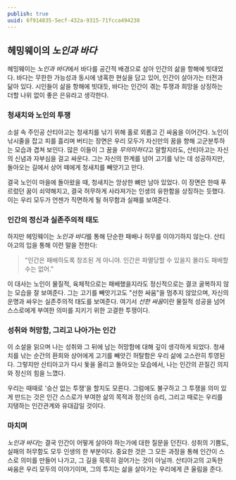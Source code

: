 ```yaml
---
publish: true
uuid: 6f914835-5ecf-432a-9315-71fcca494238
---
```


## 헤밍웨이의 *노인과 바다*

헤밍웨이는 *노인과 바다*에서 바다를 공간적 배경으로 삼아 인간의 삶을 항해에 빗대었다. 바다는 무한한 가능성과 동시에 냉혹한 현실을 담고 있어, 인간이 살아가는 터전과 닮아 있다. 시인들이 삶을 항해에 빗대듯, 바다는 인간이 겪는 투쟁과 희망을 상징하는 더할 나위 없이 좋은 은유라고 생각한다.

### 청새치와 노인의 투쟁

소설 속 주인공 산티아고는 청새치를 낚기 위해 홀로 외롭고 긴 싸움을 이어간다. 노인이 낚시줄을 잡고 피를 흘리며 버티는 장면은 우리 모두가 자신만의 꿈을 향해 고군분투하는 모습과 겹쳐 보인다. 많은 이들이 그 꿈을 *무의미하다*고 말할지라도, 산티아고는 자신의 신념과 자부심을 걸고 싸운다. 그는 자신의 한계를 넘어 고기를 낚는 데 성공하지만, 돌아오는 길에서 상어 떼에게 청새치를 빼앗기고 만다.

결국 노인이 마을에 돌아왔을 때, 청새치는 앙상한 뼈만 남아 있었다. 이 장면은 한때 푸르렀던 꿈이 쇠약해지고, 결국 허무하게 사라져가는 인생의 유한함을 상징하는 듯했다. 이는 우리 모두가 언젠가 직면하게 될 허무함과 실패를 보여준다.

### 인간의 정신과 실존주의적 태도

하지만 헤밍웨이는 *노인과 바다*를 통해 단순한 패배나 허무를 이야기하지 않는다. 산티아고의 입을 통해 이런 말을 전한다:

> "인간은 패배하도록 창조된 게 아니야. 인간은 파멸당할 수 있을지 몰라도 패배할 수는 없어."

이 대사는 노인이 물질적, 육체적으로는 패배했을지라도 정신적으로는 결코 굴복하지 않는 모습을 잘 보여준다. 그는 고기를 빼앗기고도 "선한 싸움"을 멈추지 않았으며, 자신의 운명과 싸우는 실존주의적 태도를 보여준다. 여기서 *선한 싸움*이란 물질적 성공을 넘어 스스로에게 부여한 의미를 지키기 위한 고결한 투쟁이다.

### 성취와 허망함, 그리고 나아가는 인간

이 소설을 읽으며 나는 성취와 그 뒤에 남는 허망함에 대해 깊이 생각하게 되었다. 청새치를 낚는 순간의 환희와 상어에게 고기를 빼앗긴 허탈함은 우리 삶에 고스란히 투영된다. 그렇지만 산티아고가 다시 돛을 올리고 돌아오는 모습에서, 나는 인간의 끈질긴 의지와 정신의 힘을 느꼈다.

우리는 때때로 '승산 없는 투쟁'을 할지도 모른다. 그럼에도 불구하고 그 투쟁을 의미 있게 만드는 것은 인간 스스로가 부여한 삶의 목적과 정신의 승리, 그리고 때로는 우리를 지탱하는 인간관계와 유대감일 것이다.

### 마치며

*노인과 바다*는 결국 인간이 어떻게 살아야 하는가에 대한 질문을 던진다. 성취의 기쁨도, 실패의 허무함도 모두 인생의 한 부분이다. 중요한 것은 그 모든 과정을 통해 인간이 스스로 의미를 만들어 나가고, 그 길을 묵묵히 걸어가는 것이 아닐까. 산티아고의 고독한 싸움은 우리 모두의 이야기이며, 그의 투지는 삶을 살아가는 우리에게 큰 울림을 준다.